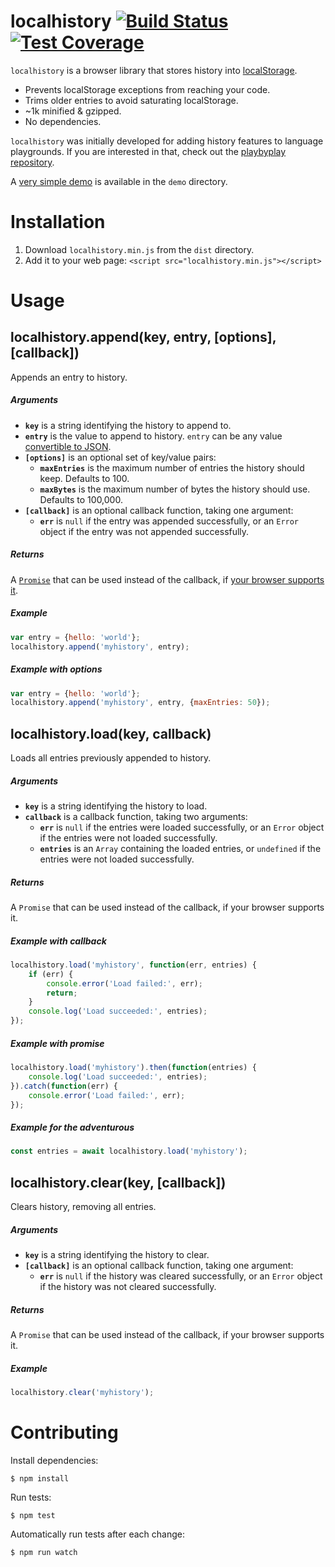 # localhistory [![Build Status](https://travis-ci.org/peferron/localhistory.svg?branch=master)](https://travis-ci.org/peferron/localhistory) [![Test Coverage](https://codeclimate.com/github/peferron/localhistory/badges/coverage.svg)](https://codeclimate.com/github/peferron/localhistory/coverage)

`localhistory` is a browser library that stores history into [localStorage](https://developer.mozilla.org/en-US/docs/Web/API/Web_Storage_API/Using_the_Web_Storage_API).

* Prevents localStorage exceptions from reaching your code.
* Trims older entries to avoid saturating localStorage.
* ~1k minified & gzipped.
* No dependencies.

`localhistory` was initially developed for adding history features to language playgrounds. If you are interested in that, check out the [playbyplay repository](https://github.com/peferron/playbyplay).

A [very simple demo](https://rawgit.com/peferron/localhistory/master/demo/index.html) is available in the `demo` directory.

# Installation

1. Download `localhistory.min.js` from the `dist` directory.
2. Add it to your web page: `<script src="localhistory.min.js"></script>`

# Usage

## localhistory.append(key, entry, [options], [callback])

Appends an entry to history.

##### Arguments

* **`key`** is a string identifying the history to append to.
* **`entry`** is the value to append to history. `entry` can be any value [convertible to JSON](https://developer.mozilla.org/en-US/docs/Web/JavaScript/Reference/Global_Objects/JSON/stringify).
* **`[options]`** is an optional set of key/value pairs:
  * **`maxEntries`** is the maximum number of entries the history should keep. Defaults to 100.
  * **`maxBytes`** is the maximum number of bytes the history should use. Defaults to 100,000.
* **`[callback]`** is an optional callback function, taking one argument:
  * **`err`** is `null` if the entry was appended successfully, or an `Error` object if the entry was not appended successfully.

##### Returns

A [`Promise`](https://developer.mozilla.org/en-US/docs/Web/JavaScript/Reference/Global_Objects/Promise) that can be used instead of the callback, if [your browser supports it](http://caniuse.com/#feat=promises).

##### Example

```js
var entry = {hello: 'world'};
localhistory.append('myhistory', entry);
```

##### Example with options

```js
var entry = {hello: 'world'};
localhistory.append('myhistory', entry, {maxEntries: 50});
```

## localhistory.load(key, callback)

Loads all entries previously appended to history.

##### Arguments

* **`key`** is a string identifying the history to load.
* **`callback`** is a callback function, taking two arguments:
  * **`err`** is `null` if the entries were loaded successfully, or an `Error` object if the entries were not loaded successfully.
  * **`entries`** is an `Array` containing the loaded entries, or `undefined` if the entries were not loaded successfully.

##### Returns

A `Promise` that can be used instead of the callback, if your browser supports it.

##### Example with callback

```js
localhistory.load('myhistory', function(err, entries) {
    if (err) {
        console.error('Load failed:', err);
        return;
    }
    console.log('Load succeeded:', entries);
});
```

##### Example with promise

```js
localhistory.load('myhistory').then(function(entries) {
    console.log('Load succeeded:', entries);
}).catch(function(err) {
    console.error('Load failed:', err);
});
```

##### Example for the adventurous

```js
const entries = await localhistory.load('myhistory');
```

## localhistory.clear(key, [callback])

Clears history, removing all entries.

##### Arguments

* **`key`** is a string identifying the history to clear.
* **`[callback]`** is an optional callback function, taking one argument:
  * **`err`** is `null` if the history was cleared successfully, or an `Error` object if the history was not cleared successfully.

##### Returns

A `Promise` that can be used instead of the callback, if your browser supports it.

##### Example

```js
localhistory.clear('myhistory');
```

# Contributing

Install dependencies:

```shell
$ npm install
```

Run tests:

```shell
$ npm test
```

Automatically run tests after each change:

```shell
$ npm run watch
```
